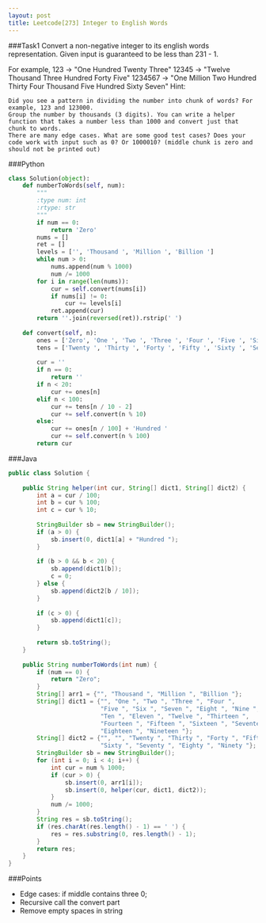 ```yaml
---
layout: post
title: Leetcode[273] Integer to English Words
---
```

###Task1
Convert a non-negative integer to its english words representation. Given input is guaranteed to be less than 231 - 1.

For example,
123 -> "One Hundred Twenty Three"
12345 -> "Twelve Thousand Three Hundred Forty Five"
1234567 -> "One Million Two Hundred Thirty Four Thousand Five Hundred Sixty Seven"
Hint:

	Did you see a pattern in dividing the number into chunk of words? For example, 123 and 123000.
	Group the number by thousands (3 digits). You can write a helper function that takes a number less than 1000 and convert just that chunk to words.
	There are many edge cases. What are some good test cases? Does your code work with input such as 0? Or 1000010? (middle chunk is zero and should not be printed out)

###Python
```python
class Solution(object):
    def numberToWords(self, num):
        """
        :type num: int
        :rtype: str
        """
        if num == 0:
            return 'Zero'
        nums = []
        ret = []
        levels = ['', 'Thousand ', 'Million ', 'Billion ']
        while num > 0:
            nums.append(num % 1000)
            num /= 1000
        for i in range(len(nums)):
            cur = self.convert(nums[i])
            if nums[i] != 0:
                cur += levels[i]
            ret.append(cur)
        return ''.join(reversed(ret)).rstrip(' ')
        
    def convert(self, n):
        ones = ['Zero', 'One ', 'Two ', 'Three ', 'Four ', 'Five ', 'Six ', 'Seven ', 'Eight ', 'Nine ', 'Ten ', 'Eleven ', 'Twelve ', 'Thirteen ', 'Fourteen ', 'Fifteen ', 'Sixteen ', 'Seventeen ', 'Eighteen ', 'Nineteen ']
        tens = ['Twenty ', 'Thirty ', 'Forty ', 'Fifty ', 'Sixty ', 'Seventy ', 'Eighty ', 'Ninety ']
        
        cur = ''
        if n == 0:
            return ''
        if n < 20:
            cur += ones[n]
        elif n < 100:
            cur += tens[n / 10 - 2]
            cur += self.convert(n % 10)
        else:
            cur += ones[n / 100] + 'Hundred '
            cur += self.convert(n % 100)
        return cur
```

###Java
```java
public class Solution {
    
    public String helper(int cur, String[] dict1, String[] dict2) {
        int a = cur / 100;
        int b = cur % 100;
        int c = cur % 10;
        
        StringBuilder sb = new StringBuilder();
        if (a > 0) {
            sb.insert(0, dict1[a] + "Hundred ");
        }
        
        if (b > 0 && b < 20) {
            sb.append(dict1[b]);
            c = 0;
        } else {
            sb.append(dict2[b / 10]);
        }
        
        if (c > 0) {
            sb.append(dict1[c]);
        }
        
        return sb.toString();
    }
    
    public String numberToWords(int num) {
        if (num == 0) {
            return "Zero";
        }
        String[] arr1 = {"", "Thousand ", "Million ", "Billion "};
        String[] dict1 = {"", "One ", "Two ", "Three ", "Four ", 
                          "Five ", "Six ", "Seven ", "Eight ", "Nine ",
                          "Ten ", "Eleven ", "Twelve ", "Thirteen ",
                          "Fourteen ", "Fifteen ", "Sixteen ", "Seventeen ",
                          "Eighteen ", "Nineteen "};
        String[] dict2 = {"", "", "Twenty ", "Thirty ", "Forty ", "Fifty ",
                          "Sixty ", "Seventy ", "Eighty ", "Ninety "};
        StringBuilder sb = new StringBuilder();
        for (int i = 0; i < 4; i++) {
            int cur = num % 1000;
            if (cur > 0) {
                sb.insert(0, arr1[i]);
                sb.insert(0, helper(cur, dict1, dict2));
            }
            num /= 1000;
        }
        String res = sb.toString();
        if (res.charAt(res.length() - 1) == ' ') {
            res = res.substring(0, res.length() - 1);
        } 
        return res;
    }
}
```

###Points
* Edge cases: if middle contains three 0;
* Recursive call the convert part
* Remove empty spaces in string
